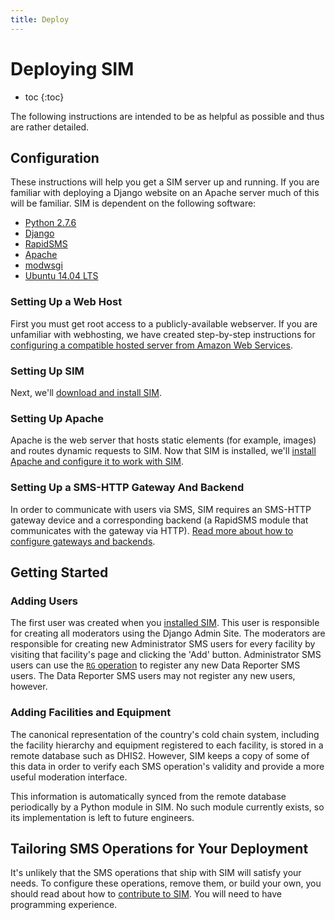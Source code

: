 ```yaml
---
title: Deploy
---
```


# Deploying SIM

* toc
{:toc}

The following instructions are intended to be as helpful as possible and thus are rather detailed.

## Configuration

These instructions will help you get a SIM server up and running. If you are familiar with deploying a Django website on an Apache server much of this will be familiar. SIM is dependent on the following software:

* [Python 2.7.6](https://www.python.org/)
* [Django](https://www.djangoproject.com/)
* [RapidSMS](https://www.rapidsms.org/)
* [Apache](http://httpd.apache.org/)
* [modwsgi](https://code.google.com/p/modwsgi/)
* [Ubuntu 14.04 LTS](http://releases.ubuntu.com/14.04/)

### Setting Up a Web Host

First you must get root access to a publicly-available webserver. If you are unfamiliar with webhosting, we have created step-by-step instructions for [configuring a compatible hosted server from Amazon Web Services](aws).

### Setting Up SIM

Next, we'll [download and install SIM](sim).

### Setting Up Apache

Apache is the web server that hosts static elements (for example, images) and routes dynamic requests to SIM. Now that SIM is installed, we'll [install Apache and configure it to work with SIM](apache).
 
### Setting Up a SMS-HTTP Gateway And Backend

In order to communicate with users via SMS, SIM requires an SMS-HTTP gateway device and a corresponding backend (a RapidSMS module that communicates with the gateway via HTTP). [Read more about how to configure gateways and backends](gateway-config).

## Getting Started

### Adding Users

The first user was created when you [installed SIM](sim/#synchronize_a_deployment_database). This user is responsible for creating all moderators using the Django Admin Site. The moderators are responsible for creating new Administrator SMS users for every facility by visiting that facility's page and clicking the 'Add' button. Administrator SMS users can use the [`RG` operation](/use/smsapis/#administration) to register any new Data Reporter SMS users. The Data Reporter SMS users may not register any new users, however.

### Adding Facilities and Equipment

The canonical representation of the country's cold chain system, including the facility hierarchy and equipment registered to each facility, is stored in a remote database such as DHIS2. However, SIM keeps a copy of some of this data in order to verify each SMS operation's validity and provide a more useful moderation interface.

This information is automatically synced from the remote database periodically by a Python module in SIM. No such module currently exists, so its implementation is left to future engineers.

## Tailoring SMS Operations for Your Deployment

It's unlikely that the SMS operations that ship with SIM will satisfy your needs. To configure these operations, remove them, or build your own, you should read about how to [contribute to SIM](/contribute). You will need to have programming experience.